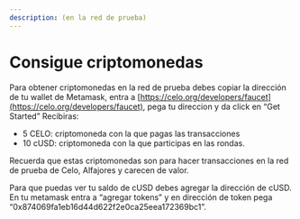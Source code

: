 ```yaml
---
description: (en la red de prueba)
---
```


# Consigue criptomonedas

Para obtener criptomonedas en la red de prueba debes copiar la dirección de tu wallet de Metamask, entra a [https://celo.org/developers/faucet](https://celo.org/developers/faucet), pega tu direccion y da click en “Get Started” Recibiras:&#x20;

* 5 CELO: criptomoneda con la que pagas las transacciones&#x20;
* 10 cUSD: criptomoneda con la que participas en las rondas.

Recuerda que estas criptomonedas son para hacer transacciones en la red de prueba de Celo, Alfajores y carecen de valor.

Para que puedas ver tu saldo de cUSD debes agregar la dirección de cUSD. En tu metamask entra a “agregar tokens” y en dirección de token pega “0x874069fa1eb16d44d622f2e0ca25eea172369bc1”.
